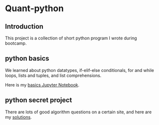 # Quant-python

## Introduction
This project is a collection of short python program I wrote during bootcamp.

## python basics
We learned about python datatypes,
if-elif-else conditionals, for and while loops, lists and tuples, and list comprehensions.

Here is my [basics Jupyter Notebook](https://github.com/togashi13/Quant-python/blob/master/python-basics-notebook-empty.ipynb).

## python secret project
There are lots of good algorithm questions on a certain site, and here are my [solutions](https://github.com/togashi13/Quant-python/blob/master/python-secret-notebook.ipynb).
